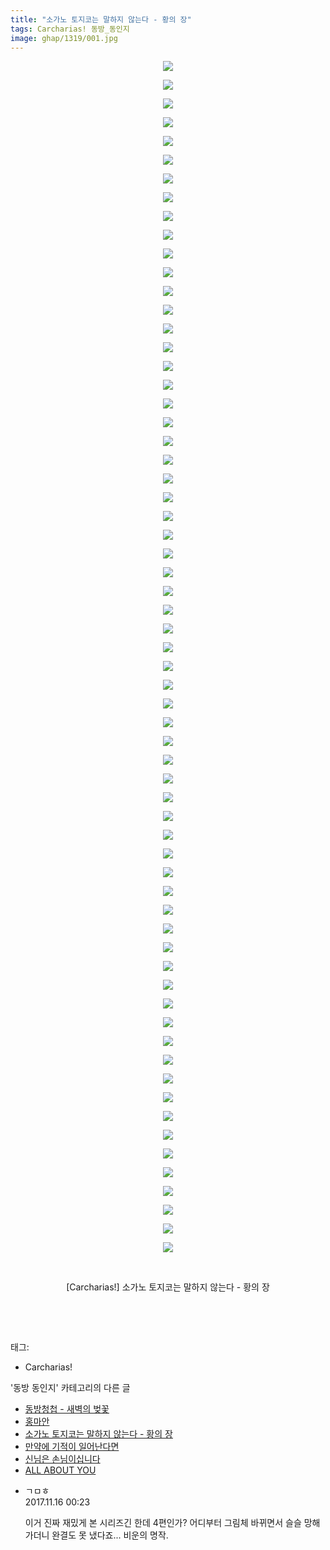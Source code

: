 ```yaml
---
title: "소가노 토지코는 말하지 않는다 - 황의 장"
tags: Carcharias! 동방_동인지
image: ghap/1319/001.jpg
---
```

<div class="article">
<p style="text-align: center; clear: none; float: none;"><img src="{{ site.nasurl }}/ghap/1319/001.jpg"/></p>
<p style="text-align: center; clear: none; float: none;"><img src="{{ site.nasurl }}/ghap/1319/002.jpg"/></p>
<p style="text-align: center; clear: none; float: none;"><img src="{{ site.nasurl }}/ghap/1319/003.jpg"/></p>
<p style="text-align: center; clear: none; float: none;"><img src="{{ site.nasurl }}/ghap/1319/004.jpg"/></p>
<p style="text-align: center; clear: none; float: none;"><img src="{{ site.nasurl }}/ghap/1319/005.jpg"/></p>
<p style="text-align: center; clear: none; float: none;"><img src="{{ site.nasurl }}/ghap/1319/006.jpg"/></p>
<p style="text-align: center; clear: none; float: none;"><img src="{{ site.nasurl }}/ghap/1319/007.jpg"/></p>
<p style="text-align: center; clear: none; float: none;"><img src="{{ site.nasurl }}/ghap/1319/008.jpg"/></p>
<p style="text-align: center; clear: none; float: none;"><img src="{{ site.nasurl }}/ghap/1319/009.jpg"/></p>
<p style="text-align: center; clear: none; float: none;"><img src="{{ site.nasurl }}/ghap/1319/010.jpg"/></p>
<p style="text-align: center; clear: none; float: none;"><img src="{{ site.nasurl }}/ghap/1319/011.jpg"/></p>
<p style="text-align: center; clear: none; float: none;"><img src="{{ site.nasurl }}/ghap/1319/012.jpg"/></p>
<p style="text-align: center; clear: none; float: none;"><img src="{{ site.nasurl }}/ghap/1319/013.jpg"/></p>
<p style="text-align: center; clear: none; float: none;"><img src="{{ site.nasurl }}/ghap/1319/014.jpg"/></p>
<p style="text-align: center; clear: none; float: none;"><img src="{{ site.nasurl }}/ghap/1319/015.jpg"/></p>
<p style="text-align: center; clear: none; float: none;"><img src="{{ site.nasurl }}/ghap/1319/016.jpg"/></p>
<p style="text-align: center; clear: none; float: none;"><img src="{{ site.nasurl }}/ghap/1319/017.jpg"/></p>
<p style="text-align: center; clear: none; float: none;"><img src="{{ site.nasurl }}/ghap/1319/018.jpg"/></p>
<p style="text-align: center; clear: none; float: none;"><img src="{{ site.nasurl }}/ghap/1319/019.jpg"/></p>
<p style="text-align: center; clear: none; float: none;"><img src="{{ site.nasurl }}/ghap/1319/020.jpg"/></p>
<p style="text-align: center; clear: none; float: none;"><img src="{{ site.nasurl }}/ghap/1319/021.jpg"/></p>
<p style="text-align: center; clear: none; float: none;"><img src="{{ site.nasurl }}/ghap/1319/022.jpg"/></p>
<p style="text-align: center; clear: none; float: none;"><img src="{{ site.nasurl }}/ghap/1319/023.jpg"/></p>
<p style="text-align: center; clear: none; float: none;"><img src="{{ site.nasurl }}/ghap/1319/024.jpg"/></p>
<p style="text-align: center; clear: none; float: none;"><img src="{{ site.nasurl }}/ghap/1319/025.jpg"/></p>
<p style="text-align: center; clear: none; float: none;"><img src="{{ site.nasurl }}/ghap/1319/026.jpg"/></p>
<p style="text-align: center; clear: none; float: none;"><img src="{{ site.nasurl }}/ghap/1319/027.jpg"/></p>
<p style="text-align: center; clear: none; float: none;"><img src="{{ site.nasurl }}/ghap/1319/028.jpg"/></p>
<p style="text-align: center; clear: none; float: none;"><img src="{{ site.nasurl }}/ghap/1319/029.jpg"/></p>
<p style="text-align: center; clear: none; float: none;"><img src="{{ site.nasurl }}/ghap/1319/030.jpg"/></p>
<p style="text-align: center; clear: none; float: none;"><img src="{{ site.nasurl }}/ghap/1319/031.jpg"/></p>
<p style="text-align: center; clear: none; float: none;"><img src="{{ site.nasurl }}/ghap/1319/032.jpg"/></p>
<p style="text-align: center; clear: none; float: none;"><img src="{{ site.nasurl }}/ghap/1319/033.jpg"/></p>
<p style="text-align: center; clear: none; float: none;"><img src="{{ site.nasurl }}/ghap/1319/034.jpg"/></p>
<p style="text-align: center; clear: none; float: none;"><img src="{{ site.nasurl }}/ghap/1319/035.jpg"/></p>
<p style="text-align: center; clear: none; float: none;"><img src="{{ site.nasurl }}/ghap/1319/036.jpg"/></p>
<p style="text-align: center; clear: none; float: none;"><img src="{{ site.nasurl }}/ghap/1319/037.jpg"/></p>
<p style="text-align: center; clear: none; float: none;"><img src="{{ site.nasurl }}/ghap/1319/038.jpg"/></p>
<p style="text-align: center; clear: none; float: none;"><img src="{{ site.nasurl }}/ghap/1319/039.jpg"/></p>
<p style="text-align: center; clear: none; float: none;"><img src="{{ site.nasurl }}/ghap/1319/040.jpg"/></p>
<p style="text-align: center; clear: none; float: none;"><img src="{{ site.nasurl }}/ghap/1319/041.jpg"/></p>
<p style="text-align: center; clear: none; float: none;"><img src="{{ site.nasurl }}/ghap/1319/042.jpg"/></p>
<p style="text-align: center; clear: none; float: none;"><img src="{{ site.nasurl }}/ghap/1319/043.jpg"/></p>
<p style="text-align: center; clear: none; float: none;"><img src="{{ site.nasurl }}/ghap/1319/044.jpg"/></p>
<p style="text-align: center; clear: none; float: none;"><img src="{{ site.nasurl }}/ghap/1319/045.jpg"/></p>
<p style="text-align: center; clear: none; float: none;"><img src="{{ site.nasurl }}/ghap/1319/046.jpg"/></p>
<p style="text-align: center; clear: none; float: none;"><img src="{{ site.nasurl }}/ghap/1319/047.jpg"/></p>
<p style="text-align: center; clear: none; float: none;"><img src="{{ site.nasurl }}/ghap/1319/048.jpg"/></p>
<p style="text-align: center; clear: none; float: none;"><img src="{{ site.nasurl }}/ghap/1319/049.jpg"/></p>
<p style="text-align: center; clear: none; float: none;"><img src="{{ site.nasurl }}/ghap/1319/050.jpg"/></p>
<p style="text-align: center; clear: none; float: none;"><img src="{{ site.nasurl }}/ghap/1319/051.jpg"/></p>
<p style="text-align: center; clear: none; float: none;"><img src="{{ site.nasurl }}/ghap/1319/052.jpg"/></p>
<p style="text-align: center; clear: none; float: none;"><img src="{{ site.nasurl }}/ghap/1319/053.jpg"/></p>
<p style="text-align: center; clear: none; float: none;"><img src="{{ site.nasurl }}/ghap/1319/054.jpg"/></p>
<p style="text-align: center; clear: none; float: none;"><img src="{{ site.nasurl }}/ghap/1319/055.jpg"/></p>
<p style="text-align: center; clear: none; float: none;"><img src="{{ site.nasurl }}/ghap/1319/056.jpg"/></p>
<p style="text-align: center; clear: none; float: none;"><img src="{{ site.nasurl }}/ghap/1319/057.jpg"/></p>
<p style="text-align: center; clear: none; float: none;"><img src="{{ site.nasurl }}/ghap/1319/058.jpg"/></p>
<p style="text-align: center; clear: none; float: none;"><img src="{{ site.nasurl }}/ghap/1319/059.jpg"/></p>
<p style="text-align: center; clear: none; float: none;"><img src="{{ site.nasurl }}/ghap/1319/060.jpg"/></p>
<p style="text-align: center; clear: none; float: none;"><img src="{{ site.nasurl }}/ghap/1319/061.jpg"/></p>
<p style="text-align: center; clear: none; float: none;"><img src="{{ site.nasurl }}/ghap/1319/062.jpg"/></p>
<p style="text-align: center; clear: none; float: none;"><img src="{{ site.nasurl }}/ghap/1319/063.jpg"/></p>
<p style="text-align: center; clear: none; float: none;"><img src="{{ site.nasurl }}/ghap/1319/064.jpg"/></p>
<p style="text-align: center; clear: none; float: none;"><br/></p>
<p style="text-align: center; clear: none; float: none;">[Carcharias!] 소가노 토지코는 말하지 않는다 - 황의 장</p>
<p style="text-align: center; clear: none; float: none;"><br/></p>
<p><br/></p>
</div><div class="tagTrail">
<p>태그: </p>
<ul>
<li>Carcharias!</li>
</ul>
</div><div class="another">
<p>'동방 동인지' 카테고리의 다른 글</p>
<ul>
<li><a href="/2016-08-03-ghap_1321">동방청첩 - 새벽의 벚꽃</a></li>
<li><a href="/2016-08-03-ghap_1320">홍마안</a></li>
<li><a href="/2016-08-03-ghap_1319">소가노 토지코는 말하지 않는다 - 황의 장</a></li>
<li><a href="/2016-08-03-ghap_1318">만약에 기적이 일어난다면</a></li>
<li><a href="/2016-08-03-ghap_1317">신님은 손님이십니다</a></li>
<li><a href="/2016-08-03-ghap_1316">ALL ABOUT YOU</a></li>
</ul>
</div><div class="cb_module cb_fluid">
<div class="cb_wrt cb_profile">
<div class="comment">
<ul>
<li class="cb_thumb_off" id="comment15130232">
<div class="cb_comment_area">
<div class="cb_info_area">
<div class="cb_section">
<span class="cb_nick_name">ㄱㅁㅎ</span>
</div>
<div class="cb_section">
<span class="cb_date">2017.11.16 00:23 </span>
</div>
</div>
<div class="cb_dsc_comment">
<p class="cb_dsc">
											이거 진짜 재밌게 본 시리즈긴 한데 4편인가? 어디부터 그림체 바뀌면서 슬슬 망해가더니 완결도 못 냈다죠... 비운의 명작.
										</p>
</div>
</div></li>
</ul>
</div>
</div><!-- commentList close -->
</div>